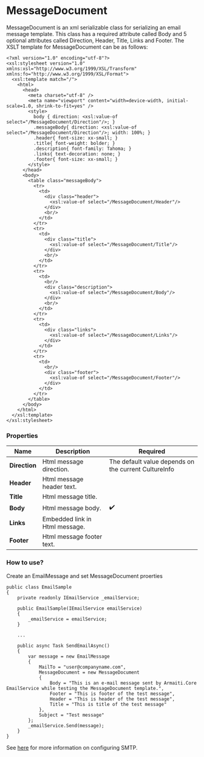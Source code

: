 ﻿# MessageDocument
MessageDocument is an xml serializable class for serializing an email message template. This class has a required attribute called Body and 5 optional attributes called Direction, Header, Title, Links and Footer. The XSLT template for MessageDocument can be as follows:

```
<?xml version="1.0" encoding="utf-8"?>
<xsl:stylesheet version="1.0" xmlns:xsl="http://www.w3.org/1999/XSL/Transform" xmlns:fo="http://www.w3.org/1999/XSL/Format">
  <xsl:template match="/">
    <html>
      <head>
        <meta charset="utf-8" />
        <meta name="viewport" content="width=device-width, initial-scale=1.0, shrink-to-fit=yes" />
        <style>
          body { direction: <xsl:value-of select="/MessageDocument/Direction"/>; }
          .messageBody{ direction: <xsl:value-of select="/MessageDocument/Direction"/>; width: 100%; }
          .header{ font-size: xx-small; }
          .title{ font-weight: bolder; }
          .description{ font-family: Tahoma; }
          .links{ text-decoration: none; }
          .footer{ font-size: xx-small; }
        </style>
      </head>
      <body>
        <table class="messageBody">
          <tr>
            <td>
              <div class="header">
                <xsl:value-of select="/MessageDocument/Header"/>
              </div>
              <br/>
            </td>
          </tr>
          <tr>
            <td>
              <div class="title">
                <xsl:value-of select="/MessageDocument/Title"/>
              </div>
              <br/>
            </td>
          </tr>
          <tr>
            <td>
              <br/>
              <div class="description">
                <xsl:value-of select="/MessageDocument/Body"/>
              </div>
              <br/>
            </td>
          </tr>
          <tr>
            <td>
              <div class="links">
                <xsl:value-of select="/MessageDocument/Links"/>
              </div>
            </td>
          </tr>
          <tr>
            <td>
              <br/>
              <div class="footer">
                <xsl:value-of select="/MessageDocument/Footer"/>
              </div>
            </td>
          </tr>
        </table>
      </body>
    </html>
  </xsl:template>
</xsl:stylesheet>
```
### Properties
Name | Description | Required
---- | ----------- | --------
**Direction** | Html message direction. | The default value depends on the current CultureInfo
**Header** | Html message header text. | 
**Title** | Html message title. | 
**Body** | Html message body. | :heavy_check_mark:
**Links** | Embedded link in Html message. | 
**Footer** | Html message footer text. | 
  
### How to use?
Create an EmailMessage and set MessageDocument proerties
```
public class EmailSample
{
    private readonly IEmailService _emailService;

    public EmailSample(IEmailService emailService)
    {
        _emailService = emailService;
    }

    ...

    public async Task SendEmailAsync()
    {
        var message = new EmailMessage
        {
            MailTo = "user@companyname.com",
            MessageDocument = new MessageDocument
            {
                Body = "This is an e-mail message sent by Armaiti.Core EmailService while testing the MessageDocument template.",
                Footer = "This is footer of the test message",
                Header = "This is header of the test message",
                Title = "This is title of the test message"
            },
            Subject = "Test message"
        };
        _emailService.Send(message);
    }
}
```

See [here](https://github.com/aras-it/Armaiti.Core/Services#EmailService) for more information on configuring SMTP.